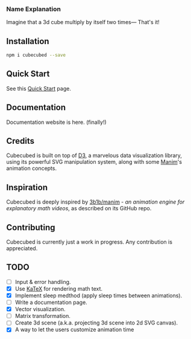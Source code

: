 <!-- # Cubecubed - A Math Visualization Engine -->

### Name Explanation

Imagine that a 3d cube multiply by itself two times— That's it!

## Installation

```sh
npm i cubecubed --save
```

## Quick Start

See this [Quick Start](./quickstart.md) page.

## Documentation

Documentation website is here. (finally!)

## Credits

Cubecubed is built on top of [D3](https://github.com/d3/d3), a marvelous data visualization library, using its powerful SVG manipulation system, along with some [Manim](https://github.com/3b1b/manim)'s animation concepts.

## Inspiration

Cubecubed is deeply inspired by [3b1b/manim](https://github.com/3b1b/manim) - _an animation engine for explanatory math videos_, as described on its GitHub repo.

## Contributing

Cubecubed is currently just a work in progress. Any contribution is appreciated.

## TODO

- [ ] Input & error handling.
- [x] Use [KaTeX](https://github.com/KaTeX/KaTeX) for rendering math text.
- [x] Implement sleep medthod (apply sleep times between animations).
- [ ] Write a documentation page.
- [x] Vector visualization.
- [ ] Matrix transformation.
- [ ] Create 3d scene (a.k.a. projecting 3d scene into 2d SVG canvas).
- [x] A way to let the users customize animation time
